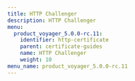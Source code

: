 ```yaml
---
title: HTTP Challenger
description: HTTP Challenger
menu:
  product_voyager_5.0.0-rc.11:
    identifier: http-certificate
    parent: certificate-guides
    name: HTTP Challenger
    weight: 10
menu_name: product_voyager_5.0.0-rc.11
---
```

